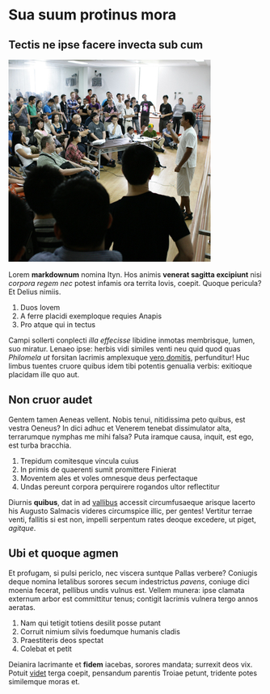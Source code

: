 # Sua suum protinus mora

## Tectis ne ipse facere invecta sub cum
![hero image](/events/images/DLNG6133.jpg)

Lorem **markdownum** nomina Ityn. Hos animis **venerat sagitta excipiunt** nisi
*corpora regem nec* potest infamis ora territa Iovis, coepit. Quoque pericula?
Et Delius nimiis.

1. Duos Iovem
2. A ferre placidi exemploque requies Anapis
3. Pro atque qui in tectus

Campi sollerti conplecti *illa effecisse* libidine inmotas membrisque, lumen,
suo miratur. Lenaeo ipse: herbis vidi similes venti neu quid quod quas
*Philomela ut* forsitan lacrimis amplexuque [vero
domitis](http://www.coercetnunc.io/), perfunditur! Huc limbus tuentes cruore
quibus idem tibi potentis genualia verbis: exitioque placidam ille quo aut.

## Non cruor audet

Gentem tamen Aeneas vellent. Nobis tenui, nitidissima peto quibus, est vestra
Oeneus? In dici adhuc et Venerem tenebat dissimulator alta, terrarumque nymphas
me mihi falsa? Puta iramque causa, inquit, est ego, est turba bracchia.

1. Trepidum comitesque vincula cuius
2. In primis de quaerenti sumit promittere Finierat
3. Moventem ales et voles omnesque deus perfectaque
4. Undas pereunt corpora perquirere rogandos ultor reflectitur

Diurnis **quibus**, dat in ad [vallibus](http://sentit.com/forte) accessit
circumfusaeque arisque lacerto his Augusto Salmacis videres circumspice illic,
per gentes! Vertitur terrae venti, fallitis si est non, impelli serpentum rates
deoque excedere, ut piget, *agitque*.

## Ubi et quoque agmen

Et profugam, si pulsi periclo, nec viscera suntque Pallas verbere? Coniugis
deque nomina letalibus sorores secum indestrictus *pavens*, coniuge dici moenia
fecerat, pellibus undis vulnus est. Vellem munera: ipse clamata externum arbor
est committitur tenus; contigit lacrimis vulnera tergo annos aeratas.

1. Nam qui tetigit totiens desilit posse putant
2. Corruit nimium silvis foedumque humanis cladis
3. Praestiteris deos spectat
4. Colebat et petit

Deianira lacrimante et **fidem** iacebas, sorores mandata; surrexit deos vix.
Potuit [videt](http://aura-quae.org/gravitateoculos.html) terga coepit,
pensandum parentis Troiae petunt, tridente potes similemque moras et.
